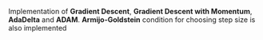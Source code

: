 Implementation of **Gradient Descent**, **Gradient Descent with Momentum**, **AdaDelta** and **ADAM**.
**Armijo-Goldstein** condition for choosing step size is also implemented
